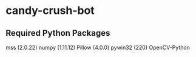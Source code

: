 # candy-crush-bot

## Required Python Packages

mss (2.0.22)
numpy (1.11.12)
Pillow (4.0.0)
pywin32 (220)
OpenCV-Python
